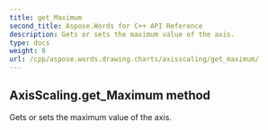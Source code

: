 ```yaml
---
title: get_Maximum
second_title: Aspose.Words for C++ API Reference
description: Gets or sets the maximum value of the axis. 
type: docs
weight: 0
url: /cpp/aspose.words.drawing.charts/axisscaling/get_maximum/
---
```

## AxisScaling.get_Maximum method


Gets or sets the maximum value of the axis. 

